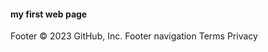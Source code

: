 <DOCTYPEHTML>
<HTML>

<body>
<H4>my first web page</H4>
</Body>

</Html>
Footer
© 2023 GitHub, Inc.
Footer navigation
Terms
Privacy
